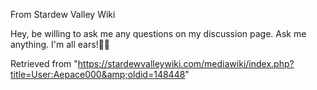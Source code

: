 From Stardew Valley Wiki

Hey, be willing to ask me any questions on my discussion page. Ask me anything. I'm all ears!👂🏼

Retrieved from "https://stardewvalleywiki.com/mediawiki/index.php?title=User:Aepace000&amp;oldid=148448"
